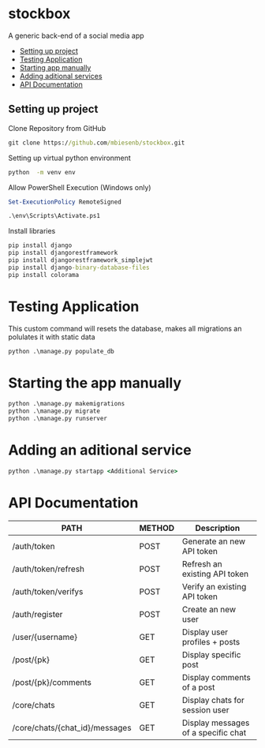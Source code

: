 # stockbox
A generic back-end of a social media app


* [Setting up project](#setting-up-project)
* [Testing Application](#testing-application)
* [Starting app manually](#starting-app-manually)
* [Adding aditional services](#adding-additional-services)
* [API Documentation](#api-documentation)

## Setting up project
Clone Repository from GitHub
```cmd
git clone https://github.com/mbiesenb/stockbox.git
```
Setting up virtual python environment 
```cmd
python  -m venv env
```
Allow PowerShell Execution (Windows only)
```powershell
Set-ExecutionPolicy RemoteSigned
```
```cmd
.\env\Scripts\Activate.ps1
```

Install libraries
```cmd
pip install django
pip install djangorestframework
pip install djangorestframework_simplejwt
pip install django-binary-database-files
pip install colorama
```

# Testing Application
This custom command will resets the database, makes all migrations an polulates it with static data
```cmd
python .\manage.py populate_db
```

# Starting the app manually
```cmd
python .\manage.py makemigrations
python .\manage.py migrate
python .\manage.py runserver
```

# Adding an aditional service
```cmd
python .\manage.py startapp <Additional Service>
```

# API Documentation
|PATH|METHOD|Description|
| ----------------------------------|--------|--------------|
| /auth/token                       | POST   | Generate an new API token|
| /auth/token/refresh             | POST   | Refresh an existing API token|
| /auth/token/verifys                | POST   | Verify an existing API token  |
| /auth/register                   | POST   | Create an new user |
| /user/{username}              | GET    | Display user profiles + posts |
| /post/{pk}                    | GET    | Display specific post    |
| /post/{pk}/comments            | GET    | Display comments of a post   |
| /core/chats                      | GET    | Display chats for session user   |
| /core/chats/{chat_id}/messages | GET    | Display messages of a specific chat |










